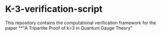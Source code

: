 # K-3-verification-script
This repository contains the computational verification framework for the paper **"A Tripartite Proof of k=3 in Quantum Gauge Theory"
